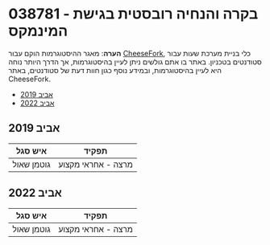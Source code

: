 # 038781 - בקרה והנחיה רובסטית בגישת המינמקס

**הערה**: מאגר ההיסטוגרמות הוקם עבור [CheeseFork](https://cheesefork.cf/), כלי בניית מערכת שעות עבור סטודנטים בטכניון. באתר בו אתם גולשים ניתן לעיין בהיסטוגרמות, אך הדרך היותר נוחה היא לעיין בהיסטוגרמות, ובמידע נוסף כגון חוות דעת של סטודנטים, באתר CheeseFork.

* [אביב 2019](#201802)
* [אביב 2022](#202102)

<h2 id="201802">אביב 2019</h2>

| איש סגל | תפקיד |
| ---- | ---- |
| גוטמן שאול | מרצה - אחראי מקצוע |

<h2 id="202102">אביב 2022</h2>

| איש סגל | תפקיד |
| ---- | ---- |
| גוטמן שאול | מרצה - אחראי מקצוע |

